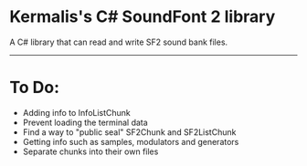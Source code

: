 # Kermalis's C# SoundFont 2 library

A C# library that can read and write SF2 sound bank files.

----
# To Do:
* Adding info to InfoListChunk
* Prevent loading the terminal data
* Find a way to "public seal" SF2Chunk and SF2ListChunk
* Getting info such as samples, modulators and generators
* Separate chunks into their own files